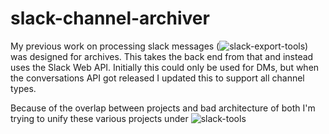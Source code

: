 # slack-channel-archiver

My previous work on processing slack messages (![slack-export-tools](https://github.com/hollyroberts/slack-export-tools)) was designed for archives. This takes the back end from that and instead uses the Slack Web API. Initially this could only be used for DMs, but when the conversations API got released I updated this to support all channel types.  

Because of the overlap between projects and bad architecture of both I'm trying to unify these various projects under ![slack-tools](https://github.com/hollyroberts/slack-tools)